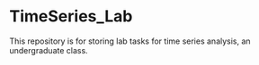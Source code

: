 # TimeSeries_Lab
This repository is for storing lab tasks for time series analysis, an undergraduate class.
